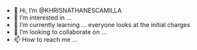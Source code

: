- 👋 Hi, I’m @KHRISNATHANESCAMILLA
- 👀 I’m interested in ...
- 🌱 I’m currently learning ... everyone looks at the initial charges 
- 💞️ I’m looking to collaborate on ...
- 📫 How to reach me ...

<!---
KHRISNATHANESCAMILLA/KHRISNATHANESCAMILLA is a ✨ special ✨ repository because its `README.md` (this file) appears on your GitHub profile.
You can click the Preview link to take a look at your changes.
--->
